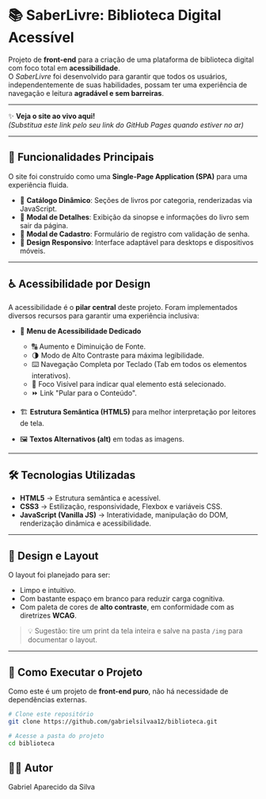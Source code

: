 # 📚 SaberLivre: Biblioteca Digital Acessível  

Projeto de **front-end** para a criação de uma plataforma de biblioteca digital com foco total em **acessibilidade**.  
O *SaberLivre* foi desenvolvido para garantir que todos os usuários, independentemente de suas habilidades, possam ter uma experiência de navegação e leitura **agradável e sem barreiras**.  

---

✨ **Veja o site ao vivo aqui!**  
*(Substitua este link pelo seu link do GitHub Pages quando estiver no ar)*  

---

## 🚀 Funcionalidades Principais  

O site foi construído como uma **Single-Page Application (SPA)** para uma experiência fluida.  

- 📖 **Catálogo Dinâmico**: Seções de livros por categoria, renderizadas via JavaScript.  
- 🔎 **Modal de Detalhes**: Exibição da sinopse e informações do livro sem sair da página.  
- 📝 **Modal de Cadastro**: Formulário de registro com validação de senha.  
- 📱 **Design Responsivo**: Interface adaptável para desktops e dispositivos móveis.  

---

## ♿ Acessibilidade por Design  

A acessibilidade é o **pilar central** deste projeto. Foram implementados diversos recursos para garantir uma experiência inclusiva:  

- 🧩 **Menu de Acessibilidade Dedicado**  
  - 🔠 Aumento e Diminuição de Fonte.  
  - 🌗 Modo de Alto Contraste para máxima legibilidade.  
  - ⌨️ Navegação Completa por Teclado (Tab em todos os elementos interativos).  
  - 🎯 Foco Visível para indicar qual elemento está selecionado.  
  - ⏩ Link "Pular para o Conteúdo".  

- 🏗️ **Estrutura Semântica (HTML5)** para melhor interpretação por leitores de tela.  
- 🖼️ **Textos Alternativos (alt)** em todas as imagens.  

---

## 🛠️ Tecnologias Utilizadas  

- **HTML5** → Estrutura semântica e acessível.  
- **CSS3** → Estilização, responsividade, Flexbox e variáveis CSS.  
- **JavaScript (Vanilla JS)** → Interatividade, manipulação do DOM, renderização dinâmica e acessibilidade.  

---

## 🎨 Design e Layout  

O layout foi planejado para ser:  
- Limpo e intuitivo.  
- Com bastante espaço em branco para reduzir carga cognitiva.  
- Com paleta de cores de **alto contraste**, em conformidade com as diretrizes **WCAG**.  

> 💡 Sugestão: tire um print da tela inteira e salve na pasta `/img` para documentar o layout.  

---

## 🚀 Como Executar o Projeto  

Como este é um projeto de **front-end puro**, não há necessidade de dependências externas.  

```bash
# Clone este repositório
git clone https://github.com/gabrielsilvaa12/biblioteca.git

# Acesse a pasta do projeto
cd biblioteca
````
## 👨‍💻 Autor
Gabriel Aparecido da Silva
